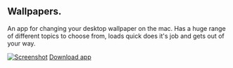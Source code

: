 Wallpapers.
--------

An app for changing your desktop wallpaper on the mac. Has a huge range of different topics to choose from, loads quick does it's job and gets out of your way.

[![Screenshot](https://raw.github.com/orta/Wallpapers/master/web/screenshot.png "screenshot")](https://raw.github.com/orta/Wallpapers/master/web/Wallpapers.app.zip)
[Download app](https://raw.github.com/orta/Wallpapers/master/web/Wallpapers.app.zip)
